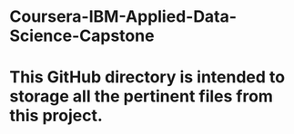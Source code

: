 # Coursera-IBM-Applied-Data-Science-Capstone
# This GitHub directory is intended to storage all the pertinent files from this project.

